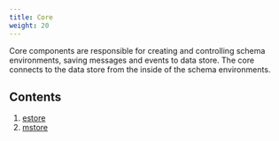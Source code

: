 ```yaml
---
title: Core
weight: 20
---
```


Core components are responsible for creating and controlling schema environments, saving messages and events to data store. 
The core connects to the data store from the inside of the schema environments. 
<!--more-->

## Contents
1. [estore](core/th2-estore)
2. [mstore](core/th2-mstore)

